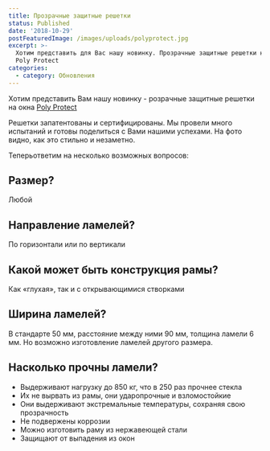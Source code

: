 ```yaml
---
title: Прозрачные защитные решетки
status: Published
date: '2018-10-29'
postFeaturedImage: /images/uploads/polyprotect.jpg
excerpt: >-
  Хотим представить для Вас нашу новинку. Прозрачные защитные решетки на окна
  Poly Protect
categories:
  - category: Обновления
---
```

Хотим представить Вам нашу новинку - розрачные защитные решетки на окна [Poly Protect](http://polyprotect.ru)

Решетки запатентованы и сертифицированы. Мы провели много испытаний и готовы поделиться с Вами нашими успехами. На фото видно, как это стильно и незаметно.

Теперьответим на несколько возможных вопросов:

## **Размер?**

Любой

## **Направление ламелей?**

По горизонтали или по вертикали

## **Какой может быть конструкция рамы?**

Как «глухая», так и с открывающимися створками

## **Ширина ламелей?**

В стандарте 50 мм, расстояние между ними 90 мм, толщина ламели 6 мм. Но возможно изготовление ламелей другого размера.

## Насколько прочны ламели?

* Выдерживают нагрузку до 850 кг, что в 250 раз прочнее стекла
* Их не вырвать из рамы, они ударопрочные и взломостойкие
* Они выдерживают экстремальные температуры, сохраняя свою прозрачность
* Не подвержены коррозии
* Можно изготовить раму из нержавеющей стали
* Защищают от выпадения из окон

